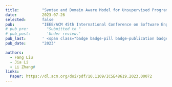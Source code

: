 ```yaml
---
title:          "Syntax and Domain Aware Model for Unsupervised Program Translation"
date:           2023-07-26
selected:       false
pub:            "IEEE/ACM 45th International Conference on Software Engineering (ICSE'23)"
# pub_pre:        "Submitted to "
# pub_post:       'Under review.'
pub_last:       ' <span class="badge badge-pill badge-publication badge-success">CCF-A</span>'
pub_date:       "2023"

authors:
  - Fang Liu
  - Jia Li
  - Li Zhang#
links:
  Paper: https://dl.acm.org/doi/pdf/10.1109/ICSE48619.2023.00072
---
```

